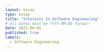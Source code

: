 ```yaml
---
layout: essay
type: essay
title: "Interests In Software Engineering"
# All dates must be YYYY-MM-DD format!
date: 2023-09-01
published: true
labels:
  - Software Engineering
---
```


